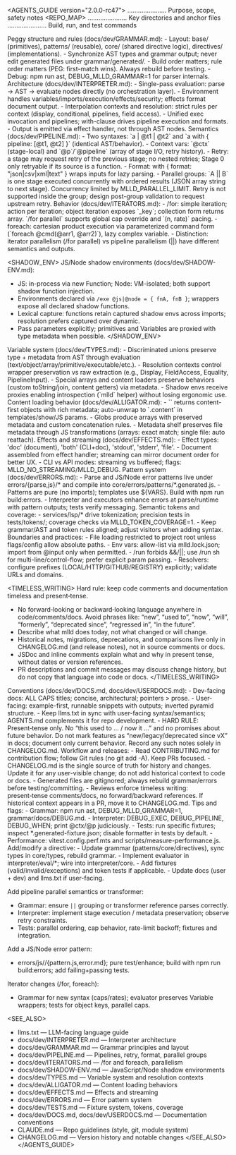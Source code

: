 <AGENTS_GUIDE version="2.0.0-rc47">
<TOC>
<OVERVIEW> ...................... Purpose, scope, safety notes
<REPO_MAP> ...................... Key directories and anchor files
<WORKFLOW> ...................... Build, run, and test commands
<STYLE> ......................... Code style, imports, naming
<GRAMMAR> ....................... Peggy layout, build, testing
<INTERPRETER> ................... Architecture, env, evaluation
<PIPELINES> ..................... Operator/with, retry, parallel groups
<ITERATORS> ..................... /for, foreach, parallel loops
<SHADOW_ENV> .................... JS/Node, wrappers, lexical capture
<TYPES> ......................... Variable system and resolution contexts
<ALLIGATOR> ..................... Content loading and metadata behavior
<EFFECTS> ....................... Effect types and streaming
<ERRORS> ........................ Pattern system and generation
<LSP> ........................... Semantic tokens and coverage tests
<SECURITY> ...................... Paths, env, resolvers, run vs sh
<TIMELESS_WRITING> .............. Present‑tense only; history in CHANGELOG
<DOCS> .......................... Dev/user docs conventions
<CONTRIBUTING> .................. Git rules, releases, changelog
<DEBUGGING> ..................... Flags, tips, common tools
<CHECKLISTS> .................... Common dev tasks
<SEE_ALSO> ...................... Pointers to key docs
</TOC>

<OVERVIEW>
This guide is for agents and contributors working on mlld itself (the language, grammar, interpreter, docs, tests). It complements llms.txt (LLM-facing usage guide) by covering development architecture, coding standards, build/test workflow, and safety constraints for modifying the codebase.

Safety and scope:
- Treat this repo as production-critical. Prefer surgical changes with strong tests.
- Never run destructive commands or global git ops; keep changes localized.
- Prefer /tmp for throwaway files. Avoid noisy new files that duplicate existing ones.
- Use precise language: the language name is “mlld” (lowercase).
</OVERVIEW>

<REPO_MAP>
Top paths you’ll touch most often:
- Grammar: grammar/*.peggy, grammar/deps/grammar-core.ts, grammar/build-grammar.mjs
- Interpreter: interpreter/core/*, interpreter/eval/*, interpreter/env/*, interpreter/output/*
- Types: core/types/* (AST, Variable types, discriminators)
- Errors: core/errors/* and errors/{parse,js}/* (pattern inputs → generated outputs)
- LSP/Highlighting: services/lsp/* + tests/tokens/*
- CLI/API: bin/*, api/*, dist/* (build output)
- Docs: docs/user/* (user-facing), docs/dev/* (dev-facing), llms.txt (LLM guide)
- Tests: tests/cases/* (fixtures), tests/fixtures/* (generated), interpreter/*.test.ts (runner)
</REPO_MAP>

<WORKFLOW>
Core commands:
- Build grammar: npm run build:grammar
- Full build (quiet): npm run build
- AST debug: npm run ast -- '<mlld syntax>' or file
- Run tests: npm test (see TESTS.md for variants)
- Examples: npm run test:examples (long-running; excluded by default)
- Token precision: npm test tests/tokens/
- Fixtures: npm run build:fixtures, outputs: npm run build:outputs[:keep]

Useful env flags:
- MLLD_NO_STREAMING=true (tests), MLLD_DEBUG=true (verbose), DEBUG_MLLD_GRAMMAR=1 (parser)
- DEBUG_EXEC, DEBUG_PIPELINE, DEBUG_WHEN (focused interpreter logging)
- MLLD_PARALLEL_LIMIT=<n> (pipeline and /for parallel caps)
- MLLD_TOKEN_COVERAGE=1 (semantic token coverage checks)
</WORKFLOW>

<STYLE>
Coding standards (see CLAUDE.md, eslint, tsconfig):
- Imports: path aliases (no long relative chains); strict types; explicit returns.
- Naming: classes/interfaces PascalCase; vars/methods camelCase; directories kebab-case.
- Formatting: 2-space indent, single quotes, semicolons; keep diffs minimal.
- Git: NEVER use “git add -A”. Stage specific files; keep commits focused.
- Test artifacts: ensure unique filenames across all test suites.
- Terminology: always “mlld” lowercase.
- Comments & JSDoc: PRESENT TENSE ONLY. Do not write forward‑looking or backward‑looking notes (no “new”, “will”, “used to”, “formerly”, “deprecated since …”). Describe current behavior only. All history belongs in CHANGELOG.md.
</STYLE>

<GRAMMAR>
Peggy structure and rules (docs/dev/GRAMMAR.md):
- Layout: base/ (primitives), patterns/ (reusable), core/ (shared directive logic), directives/ (implementations).
- Synchronize AST types and grammar output; never edit generated files under grammar/generated/.
- Build order matters; rule order matters (PEG: first-match wins). Always rebuild before testing.
- Debug: npm run ast, DEBUG_MLLD_GRAMMAR=1 for parser internals.
</GRAMMAR>

<INTERPRETER>
Architecture (docs/dev/INTERPRETER.md):
- Single-pass evaluation: parse → AST → evaluate nodes directly (no orchestration layer).
- Environment handles variables/imports/execution/effects/security; effects format document output.
- Interpolation contexts and resolution: strict rules per context (display, conditional, pipelines, field access).
- Unified exec invocation and pipelines; with-clause drives pipeline execution and formats.
- Output is emitted via effect handler, not through AST nodes.
</INTERPRETER>

<PIPELINES>
Semantics (docs/dev/PIPELINE.md):
- Two syntaxes: `a | @t1 | @t2` and `a with { pipeline: [@t1, @t2] }` (identical AST/behavior).
- Context vars: `@ctx` (stage-local) and `@p`/`@pipeline` (array of stage I/O, retry history).
- Retry: a stage may request retry of the previous stage; no nested retries; Stage 0 only retryable if its source is a function.
- Format: with { format: "json|csv|xml|text" } wraps inputs for lazy parsing.
- Parallel groups: `A || B` is one stage executed concurrently with ordered results (JSON array string to next stage). Concurrency limited by MLLD_PARALLEL_LIMIT. Retry is not supported inside the group; design post-group validation to request upstream retry.
</PIPELINES>

<ITERATORS>
Behavior (docs/dev/ITERATORS.md):
- /for: simple iteration; action per iteration; object iteration exposes `_key`; collection form returns array. `/for parallel` supports global cap override and `(n, rate)` pacing.
- foreach: cartesian product execution via parameterized command form (`foreach @cmd(@arr1, @arr2)`), lazy complex variable.
- Distinction: iterator parallelism (/for parallel) vs pipeline parallelism (||) have different semantics and outputs.
</ITERATORS>

<SHADOW_ENV>
JS/Node shadow environments (docs/dev/SHADOW-ENV.md):
- JS: in-process via new Function; Node: VM-isolated; both support shadow function injection.
- Environments declared via `/exe @js|@node = { fnA, fnB }`; wrappers expose all declared shadow functions.
- Lexical capture: functions retain captured shadow envs across imports; resolution prefers captured over dynamic.
- Pass parameters explicitly; primitives and Variables are proxied with type metadata when possible.
</SHADOW_ENV>

<TYPES>
Variable system (docs/dev/TYPES.md):
- Discriminated unions preserve type + metadata from AST through evaluation (text/object/array/primitive/executable/etc.).
- Resolution contexts control wrapper preservation vs raw extraction (e.g., Display, FieldAccess, Equality, PipelineInput).
- Special arrays and content loaders preserve behaviors (custom toString/join, content getters) via metadata.
- Shadow envs receive proxies enabling introspection (`mlld` helper) without losing ergonomic use.
</TYPES>

<ALLIGATOR>
Content loading behavior (docs/dev/ALLIGATOR.md):
- `<path>` returns content-first objects with rich metadata; auto-unwrap to `.content` in templates/show/JS params.
- Globs produce arrays with preserved metadata and custom concatenation rules.
- Metadata shelf preserves file metadata through JS transformations (arrays: exact match; single file: auto reattach).
</ALLIGATOR>

<EFFECTS>
Effects and streaming (docs/dev/EFFECTS.md):
- Effect types: 'doc' (document), 'both' (CLI+doc), 'stdout', 'stderr', 'file'.
- Document assembled from effect handler; streaming can mirror document order for better UX.
- CLI vs API modes: streaming vs buffered; flags: MLLD_NO_STREAMING/MLLD_DEBUG.
</EFFECTS>

<ERRORS>
Pattern system (docs/dev/ERRORS.md):
- Parse and JS/Node error patterns live under errors/{parse,js}/* and compile into core/errors/patterns/*.generated.js.
- Patterns are pure (no imports); templates use ${VARS}. Build with npm run build:errors.
- Interpreter and executors enhance errors at parse/runtime with pattern outputs; tests verify messaging.
</ERRORS>

<LSP>
Semantic tokens and coverage:
- services/lsp/* drive tokenization; precision tests in tests/tokens/; coverage checks via MLLD_TOKEN_COVERAGE=1.
- Keep grammar/AST and token rules aligned; adjust visitors when adding syntax.
</LSP>

<SECURITY>
Boundaries and practices:
- File loading restricted to project root unless flags/config allow absolute paths.
- Env vars: allow-list via mlld.lock.json; import from @input only when permitted.
- /run forbids &&/||; use /run sh for multi-line/control-flow; prefer explicit param passing.
- Resolvers: configure prefixes (LOCAL/HTTP/GITHUB/REGISTRY) explicitly; validate URLs and domains.
</SECURITY>

<TIMELESS_WRITING>
Hard rule: keep code comments and documentation timeless and present‑tense.
- No forward‑looking or backward‑looking language anywhere in code/comments/docs. Avoid phrases like: “new”, “used to”, “now”, “will”, “formerly”, “deprecated since”, “regressed in”, “in the future”.
- Describe what mlld does today, not what changed or will change.
- Historical notes, migrations, deprecations, and comparisons live only in CHANGELOG.md (and release notes), not in source comments or docs.
- JSDoc and inline comments explain what and why in present tense, without dates or version references.
- PR descriptions and commit messages may discuss change history, but do not copy that language into code or docs.
</TIMELESS_WRITING>

<DOCS>
Conventions (docs/dev/DOCS.md, docs/dev/USERDOCS.md):
- Dev-facing docs: ALL CAPS titles; concise, architectural; pointers > prose.
- User-facing: example-first, runnable snippets with outputs; inverted pyramid structure.
- Keep llms.txt in sync with user-facing syntax/semantics; AGENTS.md complements it for repo development.
- HARD RULE: Present‑tense only. No “this used to … / now it …” and no promises about future behavior. Do not mark features as “new/legacy/deprecated since vX” in docs; document only current behavior. Record any such notes solely in CHANGELOG.md.
</DOCS>

<CONTRIBUTING>
Workflow and releases:
- Read CONTRIBUTING.md for contribution flow; follow Git rules (no git add -A). Keep PRs focused.
- CHANGELOG.md is the single source of truth for history and changes. Update it for any user-visible change; do not add historical context to code or docs.
- Generated files are gitignored; always rebuild grammar/errors before testing/committing.
- Reviews enforce timeless writing: present‑tense comments/docs, no forward/backward references. If historical context appears in a PR, move it to CHANGELOG.md.
</CONTRIBUTING>

<DEBUGGING>
Tips and flags:
- Grammar: npm run ast, DEBUG_MLLD_GRAMMAR=1, grammar/docs/DEBUG.md.
- Interpreter: DEBUG_EXEC, DEBUG_PIPELINE, DEBUG_WHEN; print @ctx/@p judiciously.
- Tests: run specific fixtures; inspect *.generated-fixture.json; disable formatter in tests by default.
- Performance: vitest.config.perf.mts and scripts/measure-performance.js.
</DEBUGGING>

<CHECKLISTS>
Add/modify a directive:
- Update grammar (patterns/core/directives), sync types in core/types, rebuild grammar.
- Implement evaluator in interpreter/eval/*; wire into interpreter/core.
- Add fixtures (valid/invalid/exceptions) and token tests if applicable.
- Update docs (user + dev) and llms.txt if user-facing.

Add pipeline parallel semantics or transformer:
- Grammar: ensure `||` grouping or transformer reference parses correctly.
- Interpreter: implement stage execution / metadata preservation; observe retry constraints.
- Tests: parallel ordering, cap behavior, rate-limit backoff; fixtures and integration.

Add a JS/Node error pattern:
- errors/js/<name>/{pattern.js,error.md}; pure test/enhance; build with npm run build:errors; add failing+passing tests.

Iterator changes (/for, foreach):
- Grammar for new syntax (caps/rates); evaluator preserves Variable wrappers; tests for object keys, parallel caps.
</CHECKLISTS>

<SEE_ALSO>
- llms.txt — LLM-facing language guide
- docs/dev/INTERPRETER.md — Interpreter architecture
- docs/dev/GRAMMAR.md — Grammar principles and layout
- docs/dev/PIPELINE.md — Pipelines, retry, format, parallel groups
- docs/dev/ITERATORS.md — /for and foreach, parallelism
- docs/dev/SHADOW-ENV.md — JavaScript/Node shadow environments
- docs/dev/TYPES.md — Variable system and resolution contexts
- docs/dev/ALLIGATOR.md — Content loading behaviors
- docs/dev/EFFECTS.md — Effects and streaming
- docs/dev/ERRORS.md — Error pattern system
- docs/dev/TESTS.md — Fixture system, tokens, coverage
- docs/dev/DOCS.md, docs/dev/USERDOCS.md — Documentation conventions
- CLAUDE.md — Repo guidelines (style, git, module system)
- CHANGELOG.md — Version history and notable changes
</SEE_ALSO>
</AGENTS_GUIDE>

